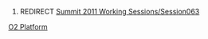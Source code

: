 1.  REDIRECT [Summit 2011 Working
    Sessions/Session063](Summit_2011_Working_Sessions/Session063 "wikilink")

[O2
Platform](Category:Summit_2011_Individual_OWASP_Projects_Track "wikilink")